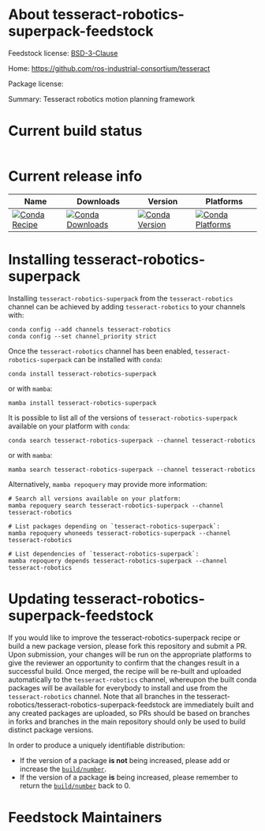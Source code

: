 About tesseract-robotics-superpack-feedstock
============================================

Feedstock license: [BSD-3-Clause](https://github.com/tesseract-robotics/tesseract-robotics-superpack-feedstock/blob/main/LICENSE.txt)

Home: https://github.com/ros-industrial-consortium/tesseract

Package license: 

Summary: Tesseract robotics motion planning framework

Current build status
====================


<table>
</table>

Current release info
====================

| Name | Downloads | Version | Platforms |
| --- | --- | --- | --- |
| [![Conda Recipe](https://img.shields.io/badge/recipe-tesseract--robotics--superpack-green.svg)](https://anaconda.org/tesseract-robotics/tesseract-robotics-superpack) | [![Conda Downloads](https://img.shields.io/conda/dn/tesseract-robotics/tesseract-robotics-superpack.svg)](https://anaconda.org/tesseract-robotics/tesseract-robotics-superpack) | [![Conda Version](https://img.shields.io/conda/vn/tesseract-robotics/tesseract-robotics-superpack.svg)](https://anaconda.org/tesseract-robotics/tesseract-robotics-superpack) | [![Conda Platforms](https://img.shields.io/conda/pn/tesseract-robotics/tesseract-robotics-superpack.svg)](https://anaconda.org/tesseract-robotics/tesseract-robotics-superpack) |

Installing tesseract-robotics-superpack
=======================================

Installing `tesseract-robotics-superpack` from the `tesseract-robotics` channel can be achieved by adding `tesseract-robotics` to your channels with:

```
conda config --add channels tesseract-robotics
conda config --set channel_priority strict
```

Once the `tesseract-robotics` channel has been enabled, `tesseract-robotics-superpack` can be installed with `conda`:

```
conda install tesseract-robotics-superpack
```

or with `mamba`:

```
mamba install tesseract-robotics-superpack
```

It is possible to list all of the versions of `tesseract-robotics-superpack` available on your platform with `conda`:

```
conda search tesseract-robotics-superpack --channel tesseract-robotics
```

or with `mamba`:

```
mamba search tesseract-robotics-superpack --channel tesseract-robotics
```

Alternatively, `mamba repoquery` may provide more information:

```
# Search all versions available on your platform:
mamba repoquery search tesseract-robotics-superpack --channel tesseract-robotics

# List packages depending on `tesseract-robotics-superpack`:
mamba repoquery whoneeds tesseract-robotics-superpack --channel tesseract-robotics

# List dependencies of `tesseract-robotics-superpack`:
mamba repoquery depends tesseract-robotics-superpack --channel tesseract-robotics
```




Updating tesseract-robotics-superpack-feedstock
===============================================

If you would like to improve the tesseract-robotics-superpack recipe or build a new
package version, please fork this repository and submit a PR. Upon submission,
your changes will be run on the appropriate platforms to give the reviewer an
opportunity to confirm that the changes result in a successful build. Once
merged, the recipe will be re-built and uploaded automatically to the
`tesseract-robotics` channel, whereupon the built conda packages will be available for
everybody to install and use from the `tesseract-robotics` channel.
Note that all branches in the tesseract-robotics/tesseract-robotics-superpack-feedstock are
immediately built and any created packages are uploaded, so PRs should be based
on branches in forks and branches in the main repository should only be used to
build distinct package versions.

In order to produce a uniquely identifiable distribution:
 * If the version of a package **is not** being increased, please add or increase
   the [``build/number``](https://docs.conda.io/projects/conda-build/en/latest/resources/define-metadata.html#build-number-and-string).
 * If the version of a package **is** being increased, please remember to return
   the [``build/number``](https://docs.conda.io/projects/conda-build/en/latest/resources/define-metadata.html#build-number-and-string)
   back to 0.

Feedstock Maintainers
=====================


